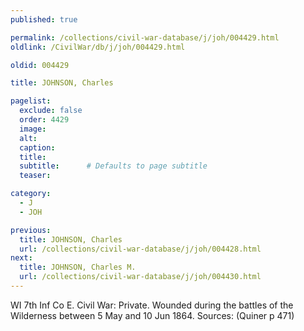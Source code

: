 ```yaml
---
published: true

permalink: /collections/civil-war-database/j/joh/004429.html
oldlink: /CivilWar/db/j/joh/004429.html

oldid: 004429

title: JOHNSON, Charles

pagelist:
  exclude: false
  order: 4429
  image: 
  alt:
  caption:
  title:
  subtitle:      # Defaults to page subtitle
  teaser:

category: 
  - J 
  - JOH

previous:
  title: JOHNSON, Charles
  url: /collections/civil-war-database/j/joh/004428.html  
next:
  title: JOHNSON, Charles M.
  url: /collections/civil-war-database/j/joh/004430.html   
---
```

WI 7th Inf Co E. Civil War: Private. Wounded during the battles of the Wilderness between 5 May and 10 Jun 1864. Sources: (Quiner p 471)